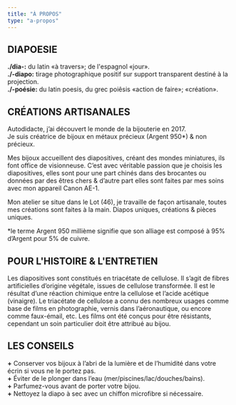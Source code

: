 ```yaml
---
title: "À PROPOS"
type: "a-propos"
---
```


## DIAPOESIE

**./dia-:** du latin «à travers»; de l'espagnol «jour».  
**./-diapo:** tirage photographique positif sur support transparent destiné à la projection.  
**./-poésie:** du latin poesis, du grec poiêsis «action de faire»; «création».


## CRÉATIONS ARTISANALES

Autodidacte, j’ai découvert le monde de la bijouterie en 2017.  
Je suis créatrice de bijoux en métaux précieux (Argent 950*) & non précieux.  

Mes bijoux accueillent des diapositives, créant des mondes miniatures, ils font office de visionneuse. C’est avec véritable passion que je choisis les diapositives, elles sont pour une part chinés dans des brocantes ou données par des êtres chers & d’autre part elles sont faites par mes soins avec mon appareil Canon AE-1.

Mon atelier se situe dans le Lot (46), je travaille de façon artisanale, toutes mes créations sont faites à la main. Diapos uniques, créations & pièces uniques.

*le terme Argent 950 millième signifie que son alliage est composé à 95% d’Argent pour 5% de cuivre.

## POUR L'HISTOIRE & L'ENTRETIEN

Les diapositives sont constitués en triacétate de cellulose. Il s’agit de fibres artificielles d’origine végétale, issues de cellulose transformée. Il est le résultat d’une réaction chimique entre la cellulose et l’acide acétique (vinaigre). Le triacétate de cellulose a connu des nombreux usages comme base de films en photographie, vernis dans l’aéronautique, ou encore comme faux-émail, etc. Les films ont été conçus pour être résistants, cependant un soin particulier doit être attribué au bijou.

## LES CONSEILS

**+** Conserver vos bijoux à l’abri de la lumière et de l’humidité dans votre écrin si vous ne le portez pas.  
**+** Éviter de le plonger dans l’eau (mer/piscines/lac/douches/bains).  
**+** Parfumez-vous avant de porter votre bijou.  
**+** Nettoyez la diapo à sec avec un chiffon microfibre si nécessaire.  